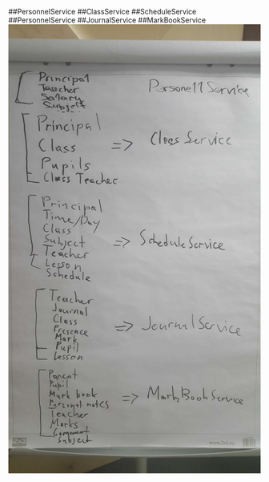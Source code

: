 ##PersonnelService
##ClassService
##ScheduleService
##PersonnelService
##JournalService
##MarkBookService
![Image](domain.jpg "domain")